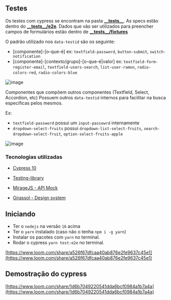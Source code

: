 ## Testes
Os testes com cypress se encontram na pasta [**\_\_tests\_\_**](/__tests__/). As specs estão dentro do [**\_\_tests\_\_/e2e**](/__tests__/e2e). Dados que vão ser utilizados para preencher campos de formulários estão dentro de [**\_\_tests\_\_/fixtures**](/__tests__/fixtures/)

O padrão utilizado nos `data-testid` são os seguinte:
- [componente]-[o-que-é] ex: `textfield-password`, `button-submit`, `switch-notification`
- [componente]-[contexto/grupo]-[o-que-é|valor] ex: `textfield-form-register-email`,  `textfield-users-search`, `list-user-ramon`, `radio-colors-red`, `radio-colors-blue`

![image](https://user-images.githubusercontent.com/25128546/174891615-de25fc2b-75f3-4e30-a017-b86752c23ae8.png)


Componentes que compõem outros componentes (Textfield, Select, Accordion, etc) Possuem outros `data-testid` internos para facilitar na busca especificas pelos mesmos.

Ex:
  - `textfield-password` possui um `input-passowrd` internamente
  - `dropdown-select-fruits` possui `dropdown-list-select-fruits`, `search-dropdown-select-fruit`, `option-select-fruits-apple`

![image](https://user-images.githubusercontent.com/25128546/174889734-ca306549-c585-453b-a74f-fdd0a71dffcc.png)



### Tecnologias utilizadas
- [Cypress 10](https://docs.cypress.io/guides/end-to-end-testing/writing-your-first-end-to-end-test)
- [Testing-library](https://testing-library.com/docs/cypress-testing-library/intro)
- [MirageJS - API Mock](https://miragejs.com/docs/getting-started/introduction/)

- [Girassol - Design system](http://girassol.solfacil.tech/?path=/story/introdu%C3%A7%C3%A3o-introdu%C3%A7%C3%A3o--page)


## Iniciando
- Ter o `nodejs` na versão `16` acima
- Ter o `yarn` instalado (caso não o tenha `npm i -g yarn`)
- Instalar os pacotes com `yarn` no terminal.
- Rodar o cypress `yarn test:e2e` no terminal.

[https://www.loom.com/share/a526f67dfcaa40ab876e2fe9637c45e1](https://www.loom.com/share/a526f67dfcaa40ab876e2fe9637c45e1)


## Demostração do cypress
[https://www.loom.com/share/1d6b7049220541dda6bcf0984a1b7a4a](https://www.loom.com/share/1d6b7049220541dda6bcf0984a1b7a4a)
